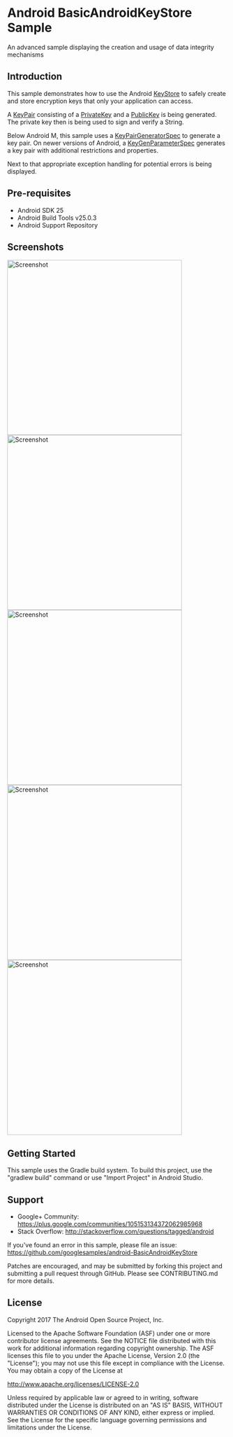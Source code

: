 
Android BasicAndroidKeyStore Sample
===================================

An advanced sample displaying the creation and usage of data integrity mechanisms

Introduction
------------

This sample demonstrates how to use the Android [KeyStore][1] to safely create and store
encryption keys that only your application can access.

A [KeyPair][2] consisting of a [PrivateKey][3] and a [PublicKey][4] is being generated.
The private key then is being used to sign and verify a String.

Below Android M, this sample uses a [KeyPairGeneratorSpec][5] to generate a key pair.
On newer versions of Android, a [KeyGenParameterSpec][6] generates a key pair with
additional restrictions and properties.


Next to that appropriate exception handling for potential errors is being displayed.

[1]: https://developer.android.com/reference/java/security/KeyStore.html
[2]: https://developer.android.com/reference/java/security/KeyPair.html
[3]: https://developer.android.com/reference/java/security/PrivateKey.html
[4]: https://developer.android.com/reference/java/security/PublicKey.html
[5]: https://developer.android.com/reference/android/security/KeyPairGeneratorSpec.html
[6]: https://developer.android.com/reference/android/security/keystore/KeyGenParameterSpec.html

Pre-requisites
--------------

- Android SDK 25
- Android Build Tools v25.0.3
- Android Support Repository

Screenshots
-------------

<img src="screenshots/screenshot1.png" height="400" alt="Screenshot"/> <img src="screenshots/screenshot2.png" height="400" alt="Screenshot"/> <img src="screenshots/screenshot3.png" height="400" alt="Screenshot"/> <img src="screenshots/screenshot4.png" height="400" alt="Screenshot"/> <img src="screenshots/screenshot5.png" height="400" alt="Screenshot"/> 

Getting Started
---------------

This sample uses the Gradle build system. To build this project, use the
"gradlew build" command or use "Import Project" in Android Studio.

Support
-------

- Google+ Community: https://plus.google.com/communities/105153134372062985968
- Stack Overflow: http://stackoverflow.com/questions/tagged/android

If you've found an error in this sample, please file an issue:
https://github.com/googlesamples/android-BasicAndroidKeyStore

Patches are encouraged, and may be submitted by forking this project and
submitting a pull request through GitHub. Please see CONTRIBUTING.md for more details.

License
-------

Copyright 2017 The Android Open Source Project, Inc.

Licensed to the Apache Software Foundation (ASF) under one or more contributor
license agreements.  See the NOTICE file distributed with this work for
additional information regarding copyright ownership.  The ASF licenses this
file to you under the Apache License, Version 2.0 (the "License"); you may not
use this file except in compliance with the License.  You may obtain a copy of
the License at

http://www.apache.org/licenses/LICENSE-2.0

Unless required by applicable law or agreed to in writing, software
distributed under the License is distributed on an "AS IS" BASIS, WITHOUT
WARRANTIES OR CONDITIONS OF ANY KIND, either express or implied.  See the
License for the specific language governing permissions and limitations under
the License.
